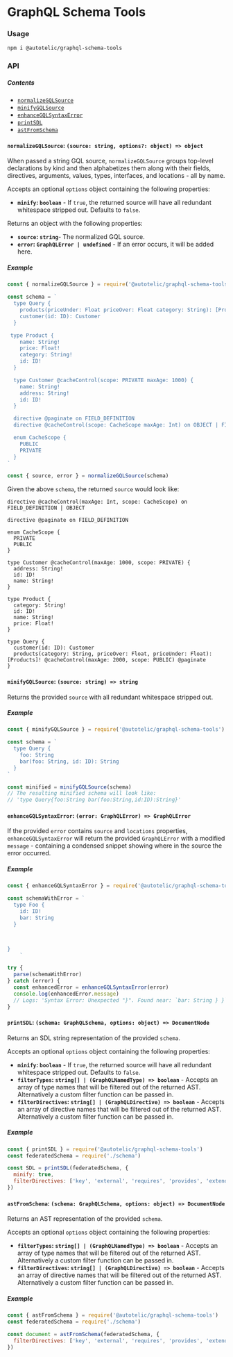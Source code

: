 # GraphQL Schema Tools

### Usage

```sh
npm i @autotelic/graphql-schema-tools
```

### API
##### Contents

  - [`normalizeGQLSource`](#normalizegqlsource-source-string-options-object--object)
  - [`minifyGQLSource`](#minifygqlsource-source-string--string)
  - [`enhanceGQLSyntaxError`](#enhancegqlsyntaxerror-error-graphqlerror--graphqlerror)
  - [`printSDL`](#printsdl-schema-graphqlschema-options-object--documentnode)
  - [`astFromSchema`](#astfromschema-schema-graphqlschema-options-object--documentnode)

#### `normalizeGQLSource`: `(source: string, options?: object) => object`

When passed a string GQL source, `normalizeGQLSource` groups top-level declarations by kind and then alphabetizes them along with their fields, directives, arguments, values, types, interfaces, and locations - all by name.

Accepts an optional `options` object containing the following properties:
  - **`minify`: `boolean`** - If `true`, the returned source will have all redundant whitespace stripped out. Defaults to `false`.

Returns an object with the following properties:
  - **`source`: `string`**- The normalized GQL source.
  - **`error`: `GraphQLError | undefined`** - If an error occurs, it will be added here.

##### Example

```js
const { normalizeGQLSource } = require('@autotelic/graphql-schema-tools')

const schema = `
  type Query {
    products(priceUnder: Float priceOver: Float category: String): [Products]! @paginate @cacheControl(maxAge: 2000 scope: PUBLIC)
    customer(id: ID): Customer
  }

 type Product {
    name: String!
    price: Float!
    category: String!
    id: ID!
  }

  type Customer @cacheControl(scope: PRIVATE maxAge: 1000) {
    name: String!
    address: String!
    id: ID!
  }

  directive @paginate on FIELD_DEFINITION
  directive @cacheControl(scope: CacheScope maxAge: Int) on OBJECT | FIELD_DEFINITION

  enum CacheScope {
    PUBLIC
    PRIVATE
  }
`

const { source, error } = normalizeGQLSource(schema)

```

Given the above `schema`, the returned `source` would look like:

```gql
directive @cacheControl(maxAge: Int, scope: CacheScope) on FIELD_DEFINITION | OBJECT

directive @paginate on FIELD_DEFINITION

enum CacheScope {
  PRIVATE
  PUBLIC
}

type Customer @cacheControl(maxAge: 1000, scope: PRIVATE) {
  address: String!
  id: ID!
  name: String!
}

type Product {
  category: String!
  id: ID!
  name: String!
  price: Float!
}

type Query {
  customer(id: ID): Customer
  products(category: String, priceOver: Float, priceUnder: Float): [Products]! @cacheControl(maxAge: 2000, scope: PUBLIC) @paginate
}

```

#### `minifyGQLSource`: `(source: string) => string`

Returns the provided `source` with all redundant whitespace stripped out.

##### Example

```js
const { minifyGQLSource } = require('@autotelic/graphql-schema-tools')

const schema = `
  type Query {
    foo: String
    bar(foo: String, id: ID): String
  }
`

const minified = minifyGQLSource(schema)
// The resulting minified schema will look like:
// 'type Query{foo:String bar(foo:String,id:ID):String}'
```

#### `enhanceGQLSyntaxError`: `(error: GraphQLError) => GraphQLError`

If the provided `error` contains `source` and `locations` properties, `enhanceGQLSyntaxError` will return the provided `GraphQLError` with a modified `message` - containing a condensed snippet showing where in the source the error occurred.

##### Example

```js
const { enhanceGQLSyntaxError } = require('@autotelic/graphql-schema-tools')

const schemaWithError = `
  type Foo {
    id: ID!
    bar: String
  }



}
    `

try {
  parse(schemaWithError)
} catch (error) {
  const enhancedError = enhanceGQLSyntaxError(error)
  console.log(enhancedError.message)
  // Logs: 'Syntax Error: Unexpected "}". Found near: `bar: String } }`.'
}
```

#### `printSDL`: `(schema: GraphQLSchema, options: object) => DocumentNode`

Returns an SDL string representation of the provided `schema`.

Accepts an optional `options` object containing the following properties:

 - **`minify`: `boolean`** - If `true`, the returned source will have all redundant whitespace stripped out. Defaults to `false`.
 - **`filterTypes`: `string[] | (GraphQLNamedType) => boolean`** - Accepts an array of type names that will be filtered out of the returned AST. Alternatively a custom filter function can be passed in.
 - **`filterDirectives`: `string[] | (GraphQLDirective) => boolean`** - Accepts an array of directive names that will be filtered out of the returned AST. Alternatively a custom filter function can be passed in.

##### Example

```js
const { printSDL } = require('@autotelic/graphql-schema-tools')
const federatedSchema = require('./schema')

const SDL = printSDL(federatedSchema, {
  minify: true,
  filterDirectives: ['key', 'external', 'requires', 'provides', 'extends']
})
```

#### `astFromSchema`: `(schema: GraphQLSchema, options: object) => DocumentNode`

Returns an AST representation of the provided `schema`.

Accepts an optional `options` object containing the following properties:

 - **`filterTypes`: `string[] | (GraphQLNamedType) => boolean`** - Accepts an array of type names that will be filtered out of the returned AST. Alternatively a custom filter function can be passed in.
 - **`filterDirectives`: `string[] | (GraphQLDirective) => boolean`** - Accepts an array of directive names that will be filtered out of the returned AST. Alternatively a custom filter function can be passed in.

##### Example

```js
const { astFromSchema } = require('@autotelic/graphql-schema-tools')
const federatedSchema = require('./schema')

const document = astFromSchema(federatedSchema, {
  filterDirectives: ['key', 'external', 'requires', 'provides', 'extends']
})
```
